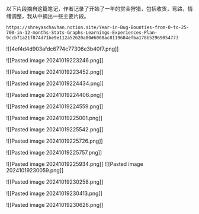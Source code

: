
以下片段摘自这篇笔记，作者记录了开始了一年的赏金狩猎，包括收货，弯路，情绪调整，我从中摘出一些主要片段。
```
https://shreyaschavhan.notion.site/Year-in-Bug-Bounties-from-0-to-25-700-in-12-months-Stats-Graphs-Learnings-Experiences-Plan-9ccb71a21f874d71be9e112a52620a80#6008ac8119684efba178b52969054773
```

![[4ef4d4d903afdc6774c77306e3b40f7.png]]

![[Pasted image 20241019223246.png]]

![[Pasted image 20241019223452.png]]

![[Pasted image 20241019224434.png]]



![[Pasted image 20241019224406.png]]


![[Pasted image 20241019224559.png]]

![[Pasted image 20241019225001.png]]



![[Pasted image 20241019225542.png]]

![[Pasted image 20241019225726.png]]

![[Pasted image 20241019225757.png]]

![[Pasted image 20241019225934.png]]
![[Pasted image 20241019230059.png]]

![[Pasted image 20241019230258.png]]

![[Pasted image 20241019230413.png]]

![[Pasted image 20241019230626.png]]